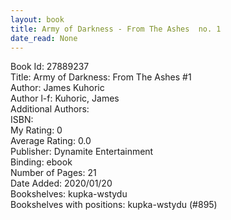 ```yaml
---
layout: book
title: Army of Darkness - From The Ashes  no. 1
date_read: None
---
```


Book Id: 27889237<br />
Title: Army of Darkness: From The Ashes #1<br />
Author: James Kuhoric<br />
Author l-f: Kuhoric, James<br />
Additional Authors: <br />
ISBN: <br />
My Rating: 0<br />
Average Rating: 0.0<br />
Publisher: Dynamite Entertainment<br />
Binding: ebook<br />
Number of Pages: 21<br />
Date Added: 2020/01/20<br />
Bookshelves: kupka-wstydu<br />
Bookshelves with positions: kupka-wstydu (#895)<br />

